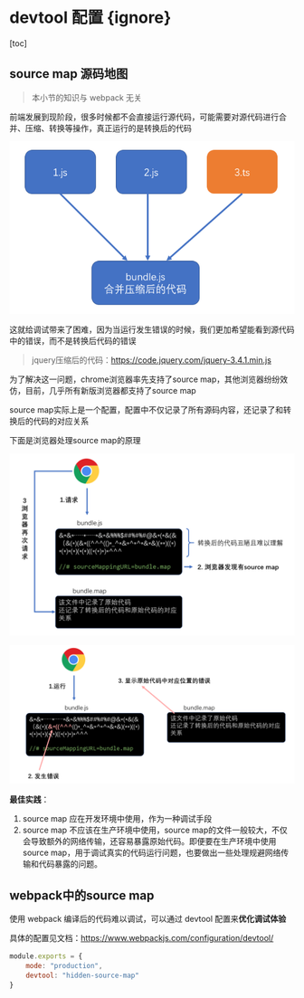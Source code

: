 # devtool 配置 {ignore}

[toc]

## source map 源码地图

> 本小节的知识与 webpack 无关

前端发展到现阶段，很多时候都不会直接运行源代码，可能需要对源代码进行合并、压缩、转换等操作，真正运行的是转换后的代码

![](assets/2020-01-08-16-38-26.png)

这就给调试带来了困难，因为当运行发生错误的时候，我们更加希望能看到源代码中的错误，而不是转换后代码的错误

> jquery压缩后的代码：https://code.jquery.com/jquery-3.4.1.min.js

为了解决这一问题，chrome浏览器率先支持了source map，其他浏览器纷纷效仿，目前，几乎所有新版浏览器都支持了source map

source map实际上是一个配置，配置中不仅记录了所有源码内容，还记录了和转换后的代码的对应关系

下面是浏览器处理source map的原理

![](assets/2020-01-08-16-58-06.png)

![](assets/2020-01-08-17-01-13.png)

**最佳实践**：

1. source map 应在开发环境中使用，作为一种调试手段
2. source map 不应该在生产环境中使用，source map的文件一般较大，不仅会导致额外的网络传输，还容易暴露原始代码。即便要在生产环境中使用source map，用于调试真实的代码运行问题，也要做出一些处理规避网络传输和代码暴露的问题。

## webpack中的source map

使用 webpack 编译后的代码难以调试，可以通过 devtool 配置来**优化调试体验**

具体的配置见文档：https://www.webpackjs.com/configuration/devtool/

```js
module.exports = {
    mode: "production",
    devtool: "hidden-source-map"
}
```